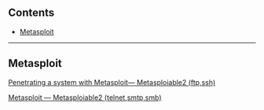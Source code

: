 ## Contents
- [Metasploit](#metasploit)

---

## Metasploit
[Penetrating a system with Metasploit— Metasploiable2 (ftp,ssh)](https://medium.com/@qurb4n01/penetrating-a-system-with-metasploit-metasploiable2-ftp-ssh-687083f7c397)

[Metasploit — Metasploiable2 (telnet,smtp,smb)](https://medium.com/@qurb4n01/metasploit-metasploiable2-telnet-smtp-smb-378c11ed3d07)
